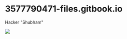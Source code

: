 # 3577790471-files.gitbook.io
Hacker "Shubham"



<img src="https://sp-ao.shortpixel.ai/client/to_webp,q_glossy,ret_img,w_1536/https://vulndetox.com/wp-content/uploads/2021/10/SHU-1536x390.png" onclick=alert(document.domain)>
